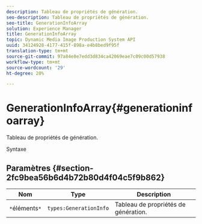 ```yaml
---
description: Tableau de propriétés de génération.
seo-description: Tableau de propriétés de génération.
seo-title: GenerationInfoArray
solution: Experience Manager
title: GenerationInfoArray
topic: Dynamic Media Image Production System API
uuid: 34124928-4177-415f-898a-e4b8bed9f95f
translation-type: tm+mt
source-git-commit: 97a84e8e7edd3d834ca42069eae7c09c00d57938
workflow-type: tm+mt
source-wordcount: '29'
ht-degree: 20%

---
```



# GenerationInfoArray{#generationinfoarray}

Tableau de propriétés de génération.

Syntaxe

## Paramètres {#section-2fc9bea56b6d4b72b80d4f04c5f9b862}

| Nom | Type | Description |
|---|---|---|
| `*`éléments`*` | `types:GenerationInfo` | Tableau de propriétés de génération. |

